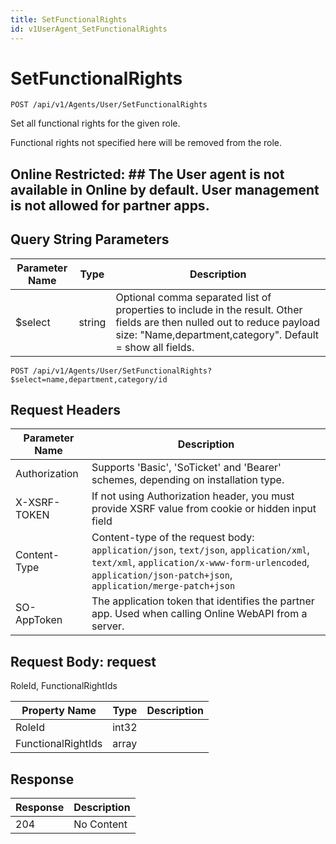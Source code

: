 ```yaml
---
title: SetFunctionalRights
id: v1UserAgent_SetFunctionalRights
---
```


# SetFunctionalRights

```http
POST /api/v1/Agents/User/SetFunctionalRights
```

Set all functional rights for the given role.

Functional rights not specified here will be removed from the role. 


## Online Restricted: ## The User agent is not available in Online by default. User management is not allowed for partner apps.





## Query String Parameters

| Parameter Name | Type |  Description |
|----------------|------|--------------|
| $select | string |  Optional comma separated list of properties to include in the result. Other fields are then nulled out to reduce payload size: "Name,department,category". Default = show all fields. |

```http
POST /api/v1/Agents/User/SetFunctionalRights?$select=name,department,category/id
```


## Request Headers

| Parameter Name | Description |
|----------------|-------------|
| Authorization  | Supports 'Basic', 'SoTicket' and 'Bearer' schemes, depending on installation type. |
| X-XSRF-TOKEN   | If not using Authorization header, you must provide XSRF value from cookie or hidden input field |
| Content-Type | Content-type of the request body: `application/json`, `text/json`, `application/xml`, `text/xml`, `application/x-www-form-urlencoded`, `application/json-patch+json`, `application/merge-patch+json` |
| SO-AppToken | The application token that identifies the partner app. Used when calling Online WebAPI from a server. |

## Request Body: request  

RoleId, FunctionalRightIds 

| Property Name | Type |  Description |
|----------------|------|--------------|
| RoleId | int32 |  |
| FunctionalRightIds | array |  |


## Response


| Response | Description |
|----------------|-------------|
| 204 | No Content |